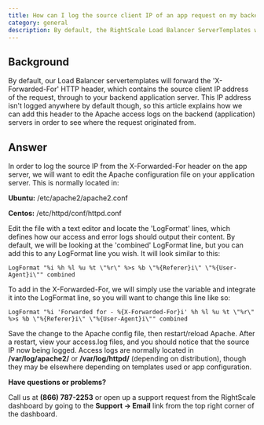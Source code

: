 ```yaml
---
title: How can I log the source client IP of an app request on my backend Apache application server?
category: general
description: By default, the RightScale Load Balancer ServerTemplates will forward the 'X-Forwarded-For' HTTP header, which contains the source client IP address of the request, through to your backend application server.
---
```


## Background

By default, our Load Balancer servertemplates will forward the 'X-Forwarded-For' HTTP header, which contains the source client IP address of the request, through to your backend application server. This IP address isn't logged anywhere by default though, so this article explains how we can add this header to the Apache access logs on the backend (application) servers in order to see where the request originated from.

## Answer

In order to log the source IP from the X-Forwarded-For header on the app server, we will want to edit the Apache configuration file on your application server. This is normally located in:

**Ubuntu:** /etc/apache2/apache2.conf

**Centos:** /etc/httpd/conf/httpd.conf

Edit the file with a text editor and locate the 'LogFormat' lines, which defines how our access and error logs should output their content. By default, we will be looking at the 'combined' LogFormat line, but you can add this to any LogFormat line you wish. It will look similar to this:

~~~
LogFormat "%i %h %l %u %t \"%r\" %>s %b \"%{Referer}i\" \"%{User-Agent}i\"" combined
~~~

To add in the X-Forwarded-For, we will simply use the variable and integrate it into the LogFormat line, so you will want to change this line like so:

~~~
LogFormat "%i 'Forwarded for - %{X-Forwarded-For}i' %h %l %u %t \"%r\" %>s %b \"%{Referer}i\" \"%{User-Agent}i\"" combined
~~~

Save the change to the Apache config file, then restart/reload Apache. After a restart, view your access.log files, and you should notice that the source IP now being logged. Access logs are normally located in **/var/log/apache2/** or **/var/log/httpd/** (depending on distribution), though they may be elsewhere depending on templates used or app configuration.

**Have questions or problems?**

Call us at **(866) 787-2253** or open up a support request from the RightScale dashboard by going to the **Support -> Email** link from the top right corner of the dashboard.

